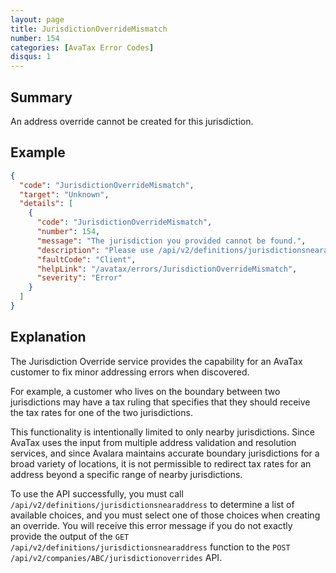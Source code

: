 ```yaml
---
layout: page
title: JurisdictionOverrideMismatch
number: 154
categories: [AvaTax Error Codes]
disqus: 1
---
```


## Summary

An address override cannot be created for this jurisdiction.

## Example

```json
{
  "code": "JurisdictionOverrideMismatch",
  "target": "Unknown",
  "details": [
    {
      "code": "JurisdictionOverrideMismatch",
      "number": 154,
      "message": "The jurisdiction you provided cannot be found.",
      "description": "Please use /api/v2/definitions/jurisdictionsnearaddress to determine nearby jurisdictions for use in overrides.",
      "faultCode": "Client",
      "helpLink": "/avatax/errors/JurisdictionOverrideMismatch",
      "severity": "Error"
    }
  ]
}
```

## Explanation

The Jurisdiction Override service provides the capability for an AvaTax customer to fix minor addressing errors when discovered.

For example, a customer who lives on the boundary between two jurisdictions may have a tax ruling that specifies that they should receive the tax rates for one of the two jurisdictions.

This functionality is intentionally limited to only nearby jurisdictions.  Since AvaTax uses the input from multiple address validation and resolution services, and since Avalara maintains accurate boundary jurisdictions for a broad variety of locations, it is not permissible to redirect tax rates for an address beyond a specific range of nearby jurisdictions.

To use the API successfully, you must call `/api/v2/definitions/jurisdictionsnearaddress` to determine a list of available choices, and you must select one of those choices when creating an override.  You will receive this error message if you do not exactly provide the output of the `GET /api/v2/definitions/jurisdictionsnearaddress` function to the `POST /api/v2/companies/ABC/jurisdictionoverrides` API.
